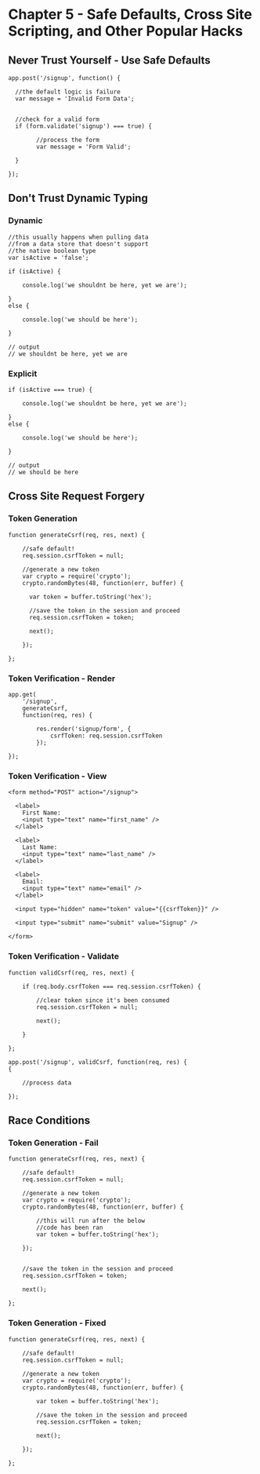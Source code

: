 # Chapter 5 - Safe Defaults, Cross Site Scripting, and Other Popular Hacks

## Never Trust Yourself - Use Safe Defaults
```
app.post('/signup', function() {

  //the default logic is failure
  var message = 'Invalid Form Data';


  //check for a valid form
  if (form.validate('signup') === true) {

		//process the form
		var message = 'Form Valid';

  }

});
```

## Don't Trust Dynamic Typing

### Dynamic
```
//this usually happens when pulling data
//from a data store that doesn't support
//the native boolean type
var isActive = 'false';

if (isActive) {

	console.log('we shouldnt be here, yet we are');

}
else {

	console.log('we should be here');

}

// output
// we shouldnt be here, yet we are
```

### Explicit
```
if (isActive === true) {

	console.log('we shouldnt be here, yet we are');

}
else {

	console.log('we should be here');

}

// output
// we should be here
```


## Cross Site Request Forgery

### Token Generation
```
function generateCsrf(req, res, next) {

	//safe default!
	req.session.csrfToken = null;

	//generate a new token
	var crypto = require('crypto');
	crypto.randomBytes(48, function(err, buffer) {

	  var token = buffer.toString('hex');

	  //save the token in the session and proceed
	  req.session.csrfToken = token;

	  next();

	});

};
```

### Token Verification - Render
```
app.get(
	'/signup',
	generateCsrf,
	function(req, res) {

		res.render('signup/form', {
			csrfToken: req.session.csrfToken
		});

});
```

### Token Verification - View
```
<form method="POST" action="/signup">

  <label>
	First Name:
	<input type="text" name="first_name" />
  </label>

  <label>
	Last Name:
	<input type="text" name="last_name" />
  </label>

  <label>
	Email:
	<input type="text" name="email" />
  </label>

  <input type="hidden" name="token" value="{{csrfToken}}" />

  <input type="submit" name="submit" value="Signup" />

</form>
```

### Token Verification - Validate
```
function validCsrf(req, res, next) {

	if (req.body.csrfToken === req.session.csrfToken) {

		//clear token since it's been consumed
		req.session.csrfToken = null;

		next();

	}

};

app.post('/signup', validCsrf, function(req, res) {
{

	//process data

});
```


## Race Conditions

### Token Generation - Fail
```
function generateCsrf(req, res, next) {

	//safe default!
	req.session.csrfToken = null;

	//generate a new token
	var crypto = require('crypto');
	crypto.randomBytes(48, function(err, buffer) {

		//this will run after the below
		//code has been ran
		var token = buffer.toString('hex');

	});


	//save the token in the session and proceed
	req.session.csrfToken = token;

	next();

};
```

### Token Generation - Fixed
```
function generateCsrf(req, res, next) {

	//safe default!
	req.session.csrfToken = null;

	//generate a new token
	var crypto = require('crypto');
	crypto.randomBytes(48, function(err, buffer) {

		var token = buffer.toString('hex');

		//save the token in the session and proceed
		req.session.csrfToken = token;

		next();

	});

};
```
